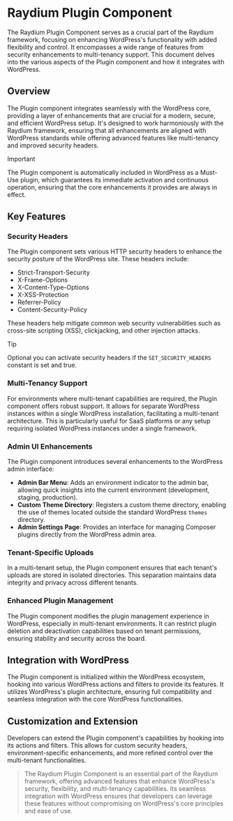 # Raydium Plugin Component

The Raydium Plugin Component serves as a crucial part of the Raydium framework, focusing on enhancing WordPress's functionality with added flexibility and control. It encompasses a wide range of features from security enhancements to multi-tenancy support. This document delves into the various aspects of the Plugin component and how it integrates with WordPress.

## Overview

The Plugin component integrates seamlessly with the WordPress core, providing a layer of enhancements that are crucial for a modern, secure, and efficient WordPress setup. It's designed to work harmoniously with the Raydium framework, ensuring that all enhancements are aligned with WordPress standards while offering advanced features like multi-tenancy and improved security headers.

> [!IMPORTANT]
> The Plugin component is automatically included in WordPress as a Must-Use plugin, which guarantees its immediate activation and continuous operation, ensuring that the core enhancements it provides are always in effect.

## Key Features

### Security Headers

The Plugin component sets various HTTP security headers to enhance the security posture of the WordPress site. These headers include:

- Strict-Transport-Security
- X-Frame-Options
- X-Content-Type-Options
- X-XSS-Protection
- Referrer-Policy
- Content-Security-Policy

These headers help mitigate common web security vulnerabilities such as cross-site scripting (XSS), clickjacking, and other injection attacks.

> [!TIP]
> Optional you can activate security headers if the `SET_SECURITY_HEADERS` constant is set and true.

### Multi-Tenancy Support

For environments where multi-tenant capabilities are required, the Plugin component offers robust support. It allows for separate WordPress instances within a single WordPress installation, facilitating a multi-tenant architecture. This is particularly useful for SaaS platforms or any setup requiring isolated WordPress instances under a single framework.

### Admin UI Enhancements

The Plugin component introduces several enhancements to the WordPress admin interface:

- **Admin Bar Menu**: Adds an environment indicator to the admin bar, allowing quick insights into the current environment (development, staging, production).
- **Custom Theme Directory**: Registers a custom theme directory, enabling the use of themes located outside the standard WordPress `themes` directory.
- **Admin Settings Page**: Provides an interface for managing Composer plugins directly from the WordPress admin area.

### Tenant-Specific Uploads

In a multi-tenant setup, the Plugin component ensures that each tenant's uploads are stored in isolated directories. This separation maintains data integrity and privacy across different tenants.

### Enhanced Plugin Management

The Plugin component modifies the plugin management experience in WordPress, especially in multi-tenant environments. It can restrict plugin deletion and deactivation capabilities based on tenant permissions, ensuring stability and security across the board.

## Integration with WordPress

The Plugin component is initialized within the WordPress ecosystem, hooking into various WordPress actions and filters to provide its features. It utilizes WordPress's plugin architecture, ensuring full compatibility and seamless integration with the core WordPress functionalities.

## Customization and Extension

Developers can extend the Plugin component's capabilities by hooking into its actions and filters. This allows for custom security headers, environment-specific enhancements, and more refined control over the multi-tenant functionalities.

> The Raydium Plugin Component is an essential part of the Raydium framework, offering advanced features that enhance WordPress's security, flexibility, and multi-tenancy capabilities. Its seamless integration with WordPress ensures that developers can leverage these features without compromising on WordPress's core principles and ease of use.
